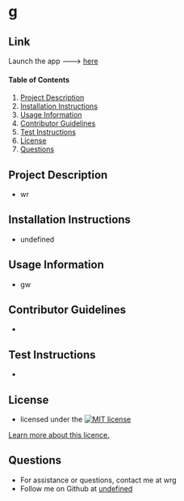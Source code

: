 # g

  ## Link
  Launch the app ---> [here](gw)

  #### Table of Contents
  1. [Project Description](#project-description)
  2. [Installation Instructions](#installation-instructions)
  3. [Usage Information](#usage-information)
  4. [Contributor Guidelines](#contributor-guidelines)
  5. [Test Instructions](#test-instructions)
  6. [License](#license)
  7. [Questions](#questions)

  ## Project Description
  * wr
  ## Installation Instructions
  * undefined
  ## Usage Information
  * gw
  ## Contributor Guidelines
  * 
  ## Test Instructions
  * 
  ## License
  * licensed under the  [![MIT license](https://img.shields.io/badge/License-MIT-blue.svg)](https://lbesson.mit-license.org/)

[Learn more about this licence.](https://lbesson.mit-license.org/)
  ## Questions
  * For assistance or questions, contact me at wrg
  * Follow me on Github at [undefined](http://github.com/undefined)